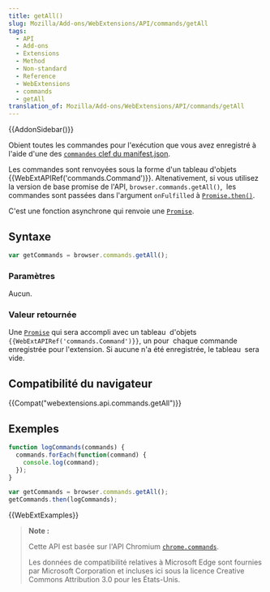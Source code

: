 ```yaml
---
title: getAll()
slug: Mozilla/Add-ons/WebExtensions/API/commands/getAll
tags:
  - API
  - Add-ons
  - Extensions
  - Method
  - Non-standard
  - Reference
  - WebExtensions
  - commands
  - getAll
translation_of: Mozilla/Add-ons/WebExtensions/API/commands/getAll
---
```

{{AddonSidebar()}}

Obient toutes les commandes pour l'exécution que vous avez enregistré à l'aide d'une des [`commandes` clef du manifest.json](/fr/Add-ons/WebExtensions/manifest.json/commands).

Les commandes sont renvoyées sous la forme d'un tableau d'objets   {{WebExtAPIRef('commands.Command')}}. Altenativement, si vous utilisez la version de base promise de l'API, `browser.commands.getAll()`,  les commandes sont passées dans l'argument `onFulfilled` à [`Promise.then()`](/fr/docs/Web/JavaScript/Reference/Objets_globaux/Promise/then).

C'est une fonction asynchrone qui renvoie une [`Promise`](/fr/docs/Web/JavaScript/Reference/Objets_globaux/Promise).

## Syntaxe

```js
var getCommands = browser.commands.getAll();
```

### Paramètres

Aucun.

### Valeur retournée

Une [`Promise`](/fr/docs/Web/JavaScript/Reference/Objets_globaux/Promise) qui sera accompli avec un tableau  d'objets `{{WebExtAPIRef('commands.Command')}}`, un pour  chaque commande enregistrée pour l'extension. Si aucune n'a été enregistrée, le tableau  sera vide.

## Compatibilité du navigateur

{{Compat("webextensions.api.commands.getAll")}}

## Exemples

```js
function logCommands(commands) {
  commands.forEach(function(command) {
    console.log(command);
  });
}

var getCommands = browser.commands.getAll();
getCommands.then(logCommands);
```

{{WebExtExamples}}

> **Note :**
>
> Cette API est basée sur l'API Chromium [`chrome.commands`](https://developer.chrome.com/extensions/commands).
>
> Les données de compatibilité relatives à Microsoft Edge sont fournies par Microsoft Corporation et incluses ici sous la licence Creative Commons Attribution 3.0 pour les États-Unis.
